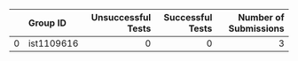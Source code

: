 |    | Group ID   |   Unsuccessful Tests |   Successful Tests |   Number of Submissions |
|---:|:-----------|---------------------:|-------------------:|------------------------:|
|  0 | ist1109616 |                    0 |                  0 |                       3 |